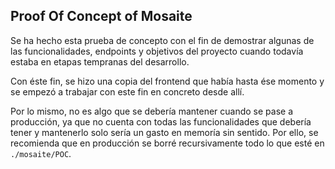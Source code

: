 ## Proof Of Concept of Mosaite

Se ha hecho esta prueba de concepto con el fin de demostrar algunas de las funcionalidades, endpoints y objetivos del proyecto cuando todavía estaba en etapas tempranas del desarrollo.

Con éste fin, se hizo una copia del frontend que había hasta ése momento y se empezó a trabajar con este fin en concreto desde allí.

Por lo mismo, no es algo que se debería mantener cuando se pase a producción, ya que no cuenta con todas las funcionalidades que debería tener y mantenerlo solo sería un gasto en memoría sin sentido. Por ello, se recomienda que en producción se borré recursivamente todo lo que esté en `./mosaite/POC`.


